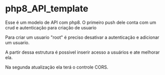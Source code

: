 # php8_API_template

Esse é um modelo de API com php8. O primeiro push dele conta com um crud e autenticação para criação de usuario

Para criar um usuario "root" é preciso desativar a autenticação e adicionar um usuario.

A partir dessa estrutura é possivel inserir acesso a usuários e ate melhorar ela.

Na segunda atualização ela terá o controle CORS.


